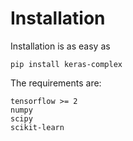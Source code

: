# Installation

Installation is as easy as

```
pip install keras-complex
```

The requirements are:

```
tensorflow >= 2
numpy
scipy
scikit-learn
```
